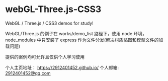 # webGL-Three.js-CSS3
WebGL / Three.js / CSS3 demos for study!

WebGL/Three.js 的例子在 works/demo_list 路径下，使用 node 环境， node_modules 中只安装了 express 作为文件分发(解决材质贴图和模型文件的加载问题)

提供的案例均可允许且仅供个人学习使用

个人主页地址：
https://2912401452.github.io/
个人邮箱:
2912401452@qq.com
